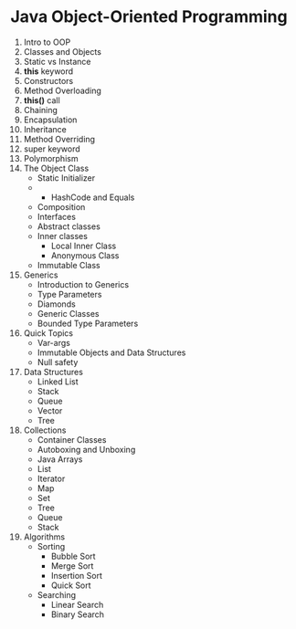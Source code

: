# Java Object-Oriented Programming

1. Intro to OOP
2. Classes and Objects
3. Static vs Instance
4. **this** keyword
5. Constructors
6. Method Overloading
7. **this()** call
8. Chaining
9. Encapsulation
10. Inheritance
11. Method Overriding
12. super keyword
13. Polymorphism
14. The Object Class
     * Static Initializer
     * 
         * HashCode and Equals
     * Composition
     * Interfaces
     * Abstract classes
     * Inner classes
         * Local Inner Class
         * Anonymous Class
     * Immutable Class
15. Generics
     * Introduction to Generics
     * Type Parameters
     * Diamonds
     * Generic Classes
     * Bounded Type Parameters
16. Quick Topics
     * Var-args
     * Immutable Objects and Data Structures
     * Null safety
17. Data Structures
     * Linked List
     * Stack
     * Queue
     * Vector
     * Tree
18. Collections
     * Container Classes
     * Autoboxing and Unboxing
     * Java Arrays
     * List
     * Iterator
     * Map
     * Set
     * Tree
     * Queue
     * Stack
19. Algorithms
     * Sorting
         * Bubble Sort
         * Merge Sort
         * Insertion Sort
         * Quick Sort
     * Searching
         * Linear Search
         * Binary Search 
